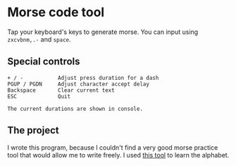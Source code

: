 # Morse code tool
Tap your keyboard's keys to generate morse. You can input using `zxcvbnm,.-` and `space`.

## Special controls
    + / -           Adjust press duration for a dash
    PGUP / PGDN     Adjust character accept delay
    Backspace       Clear current text
    ESC             Quit

    The current durations are shown in console.

## The project
I wrote this program, because I couldn't find a very good morse practice tool that would allow me to write freely. I used [this tool](https://morse.withgoogle.com/learn/#) to learn the alphabet.